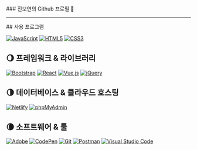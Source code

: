 <div>
  ### 전보연의 Github 프로필 🌷
<div/>

<hr/>
  
<div>
  ## 사용 프로그램
  <p>
    <a href="#"><img alt="JavaScript" src="https://img.shields.io/badge/JavaScript-F7DF1E?style=flat&logo=JavaScript&logoColor=white"></a>
    <a href="#"><img alt="HTML5" src="https://img.shields.io/badge/HTML5-E34F26?logo=HTML5&logoColor=white"></a>
    <a href="#"><img alt="CSS3" src="https://img.shields.io/badge/CSS3-1572B6?logo=CSS3&logoColor=white"></a>
<!--     <a href="#"><img alt="C" src="https://img.shields.io/badge/C-A8B9CC?logo=C&logoColor=white"></a>
    <a href="#"><img alt="C++" src="https://custom-icon-badges.herokuapp.com/badge/C++-9C033A.svg?logo=cpp2&logoColor=white"></a>
    <a href="#"><img alt="PHP" src="https://img.shields.io/badge/PHP-777BB4?logo=PHP&logoColor=white"></a>
    <a href="#"><img alt="Markdown" src="https://img.shields.io/badge/Markdown-000?logo=Markdown&logoColor=white"></a>
    <a href="#"><img alt="Node.js" src="https://img.shields.io/badge/Node.js-339933?logo=Node.js&logoColor=white"></a>
    <a href="#"><img alt="TypeScript" src="https://img.shields.io/badge/TypeScript-3178C6?logo=TypeScript&logoColor=white"></a> -->
  </p>  
</div>


## 🌖 프레임워크 & 라이브러리
<p>
  <a href="#"><img alt="Bootstrap" src="https://img.shields.io/badge/Bootstrap-7952B3?logo=Bootstrap&logoColor=white"></a>
  <a href="#"><img alt="React" src="https://img.shields.io/badge/React-61DAFB?logo=React&logoColor=white"></a>
  <a href="#"><img alt="Vue.js" src="https://img.shields.io/badge/Vue.js-4FC08D?logo=Vue.js&logoColor=white"></a>
  <a href="#"><img alt="jQuery" src="https://img.shields.io/badge/jQuery-0769AD?logo=jQuery&logoColor=white"></a>
</p>  

## 🌗 데이터베이스 & 클라우드 호스팅
<p>
  <a href="#"><img alt="Netlify" src="https://img.shields.io/badge/Netlify-00C7B7?logo=Netlify&logoColor=white"></a>
  <a href="#"><img alt="phpMyAdmin" src="https://img.shields.io/badge/phpMyAdmin-6C78AF?logo=phpMyAdmin&logoColor=white"></a>
</p>  

## 🌘 소프트웨어 & 툴
<p>
  <a href="#"><img alt="Adobe" src="https://img.shields.io/badge/Adobe-FF0000?logo=Adobe&logoColor=white"></a>
  <a href="#"><img alt="CodePen" src="https://img.shields.io/badge/CodePen-000?logo=CodePen&logoColor=white"></a>
  <a href="#"><img alt="Git" src="https://img.shields.io/badge/Git-F05032?logo=Git&logoColor=white"></a>
  <a href="#"><img alt="Postman" src="https://img.shields.io/badge/Postman-FF6C37?logo=Postman&logoColor=white"></a>
  <a href="#"><img alt="Visual Studio Code" src="https://img.shields.io/badge/Visual Studio Code-007ACC?logo=Visual Studio Code&logoColor=white"></a>
</p>
